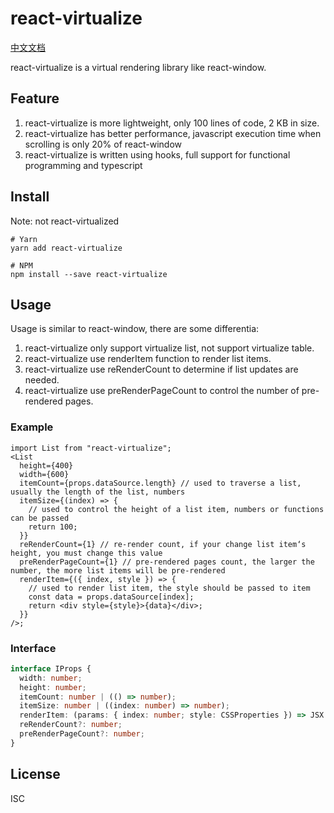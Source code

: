 # react-virtualize

[中文文档](https://github.com/junqiuzhang/react-virtualize/blob/master/README_zh-CN.md)

react-virtualize is a virtual rendering library like react-window.

## Feature

1. react-virtualize is more lightweight, only 100 lines of code, 2 KB in size.
2. react-virtualize has better performance, javascript execution time when scrolling is only 20% of react-window
3. react-virtualize is written using hooks, full support for functional programming and typescript

## Install

Note: not react-virtualized

```
# Yarn
yarn add react-virtualize

# NPM
npm install --save react-virtualize
```

## Usage

Usage is similar to react-window, there are some differentia:

1. react-virtualize only support virtualize list, not support virtualize table.
2. react-virtualize use renderItem function to render list items.
3. react-virtualize use reRenderCount to determine if list updates are needed.
4. react-virtualize use preRenderPageCount to control the number of pre-rendered pages.

### Example

```tsx
import List from "react-virtualize";
<List
  height={400}
  width={600}
  itemCount={props.dataSource.length} // used to traverse a list, usually the length of the list, numbers
  itemSize={(index) => {
    // used to control the height of a list item, numbers or functions can be passed
    return 100;
  }}
  reRenderCount={1} // re-render count, if your change list item‘s height, you must change this value
  preRenderPageCount={1} // pre-rendered pages count, the larger the number, the more list items will be pre-rendered
  renderItem={({ index, style }) => {
    // used to render list item, the style should be passed to item
    const data = props.dataSource[index];
    return <div style={style}>{data}</div>;
  }}
/>;
```

### Interface

```ts
interface IProps {
  width: number;
  height: number;
  itemCount: number | (() => number);
  itemSize: number | ((index: number) => number);
  renderItem: (params: { index: number; style: CSSProperties }) => JSX.Element;
  reRenderCount?: number;
  preRenderPageCount?: number;
}
```

## License

ISC

